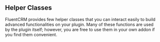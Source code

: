 ## Helper Classes

FluentCRM provides few helper classes that you can interact easily to build advanced functionalities on your plugin.
Many of these functions are used by the plugin itself; however, you are free to use them in your own addon if you find them convenient.


